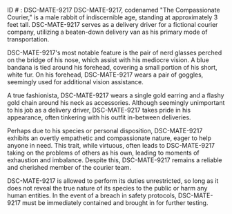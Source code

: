 ID # : DSC-MATE-9217
DSC-MATE-9217, codenamed "The Compassionate Courier," is a male rabbit of indiscernible age, standing at approximately 3 feet tall. DSC-MATE-9217 serves as a delivery driver for a fictional courier company, utilizing a beaten-down delivery van as his primary mode of transportation. 

DSC-MATE-9217's most notable feature is the pair of nerd glasses perched on the bridge of his nose, which assist with his mediocre vision. A blue bandana is tied around his forehead, covering a small portion of his short, white fur. On his forehead, DSC-MATE-9217 wears a pair of goggles, seemingly used for additional vision assistance. 

A true fashionista, DSC-MATE-9217 wears a single gold earring and a flashy gold chain around his neck as accessories. Although seemingly unimportant to his job as a delivery driver, DSC-MATE-9217 takes pride in his appearance, often tinkering with his outfit in-between deliveries. 

Perhaps due to his species or personal disposition, DSC-MATE-9217 exhibits an overtly empathetic and compassionate nature, eager to help anyone in need. This trait, while virtuous, often leads to DSC-MATE-9217 taking on the problems of others as his own, leading to moments of exhaustion and imbalance. Despite this, DSC-MATE-9217 remains a reliable and cherished member of the courier team. 

DSC-MATE-9217 is allowed to perform its duties unrestricted, so long as it does not reveal the true nature of its species to the public or harm any human entities. In the event of a breach in safety protocols, DSC-MATE-9217 must be immediately contained and brought in for further testing.